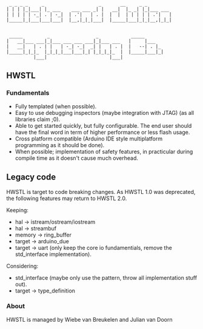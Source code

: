 ```
 _ _ _ _     _                    _       __     _ _         
| | | |_|___| |_ ___    ___ ___ _| |   __|  |_ _| |_|___ ___ 
| | | | | -_| . | -_|  | .'|   | . |  |  |  | | | | | .'|   |
|_____|_|___|___|___|  |__,|_|_|___|  |_____|___|_|_|__,|_|_|
                                                             
                                                             
 _____         _                 _            _____          
|   __|___ ___|_|___ ___ ___ ___|_|___ ___   |     |___      
|   __|   | . | |   | -_| -_|  _| |   | . |  |   --| . |_    
|_____|_|_|_  |_|_|_|___|___|_| |_|_|_|_  |  |_____|___|_|   
          |___|                       |___|                  
```

## HWSTL

### Fundamentals
- Fully templated (when possible).
- Easy to use debugging inspectors (maybe integration with JTAG) (as all libraries claim ;0).
- Able to get started quickly, but fully configurable. The end user should have the final word in term of higher performance or less flash usage.
- Cross platform compatible (Arduino IDE style multiplatform programming as it should be done).
- When possible; implementation of safety features, in practicular during compile time as it doesn't cause much overhead.

## Legacy code
HWSTL is target to code breaking changes. As HWSTL 1.0 was deprecated, the following features may return to HWSTL 2.0.

Keeping:
- hal -> istream/ostream/iostream
- hal -> streambuf
- memory -> ring_buffer
- target -> arduino_due
- target -> uart (only keep the core io fundamentials, remove the std_interface implementation).

Considering:
- std_interface (maybe only use the pattern, throw all implementation stuff out).
- target -> type_definition

### About
HWSTL is managed by Wiebe van Breukelen and Julian van Doorn


